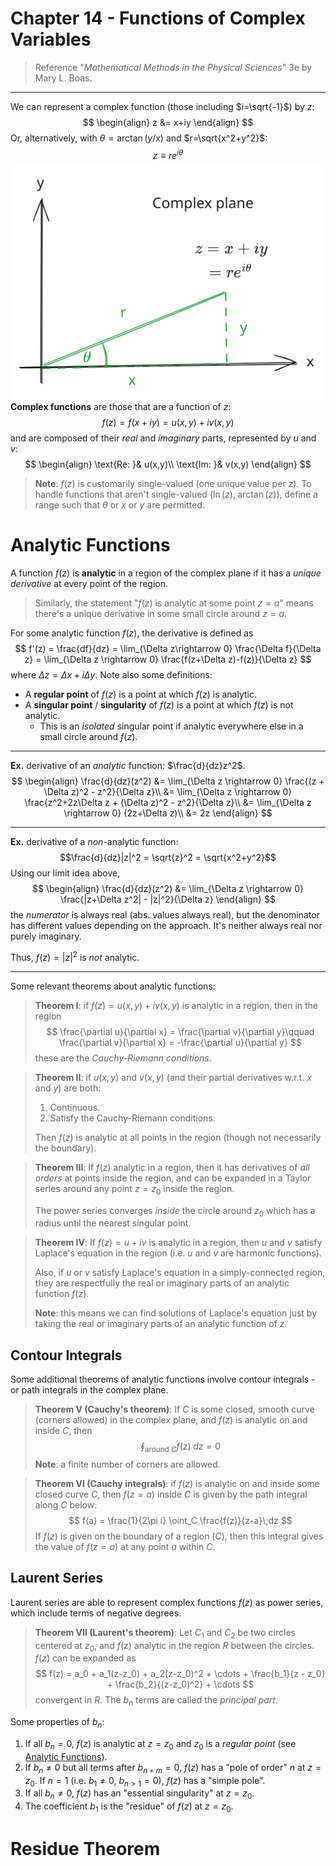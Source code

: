 # Chapter 14 - Functions of Complex Variables

> Reference "*Mathematical Methods in the Physical Sciences*" 3e by Mary L. Boas.

---



We can represent a complex function (those including $i=\sqrt{-1}$) by $z$:
$$
\begin{align}
z &= x+iy
\end{align}
$$
Or, alternatively, with $\theta=\arctan(y/x)$ and $r=\sqrt{x^2+y^2}$:
$$
z \equiv re^{i\theta}
$$
![](images/complex-plane.svg)
**Complex functions** are those that are a function of $z$:
$$
f(z) = f(x+iy) = u(x,y) + iv(x,y)
$$
and are composed of their *real* and *imaginary* parts, represented by $u$ and $v$:
$$
\begin{align}
	\text{Re: }& u(x,y)\\
	\text{Im: }& v(x,y)
\end{align}
$$
> **Note**: $f(z)$ is customarily single-valued (one unique value per $z$). To handle functions that aren't single-valued ($\ln(z),\;\arctan(z)$), define a range such that $\theta$ or $x$ or $y$ are permitted. 

# Analytic Functions

A function $f(z)$ is **analytic** in a region of the complex plane if it has a *unique derivative* at every point of the region. 

> Similarly, the statement "$f(z)$ is analytic at some point $z=a$" means there's a unique derivative in some small circle around $z=a$. 

For some analytic function $f(z)$, the derivative is defined as
$$
f'(z) = \frac{df}{dz} = \lim_{\Delta z\rightarrow 0} \frac{\Delta f}{\Delta z} = \lim_{\Delta z \rightarrow 0} \frac{f(z+\Delta z)-f(z)}{\Delta z}
$$
where $\Delta z = \Delta x + i\Delta y$. Note also some definitions:

- A **regular point** of $f(z)$ is a point at which $f(z)$ is analytic.
- A **singular point** / **singularity** of $f(z)$ is a point at which $f(z)$ is not analytic. 
	- This is an *isolated* singular point if analytic everywhere else in a small circle around $f(z)$. 

---

**Ex.** derivative of an *analytic* function: $\frac{d}{dz}z^2$.
$$
\begin{align}
	\frac{d}{dz}(z^2) &= \lim_{\Delta z \rightarrow 0} \frac{(z + \Delta z)^2 - z^2}{\Delta z}\\
	&= \lim_{\Delta z \rightarrow 0} \frac{z^2+2z\Delta z + (\Delta z)^2 - z^2}{\Delta z}\\
	&= \lim_{\Delta z \rightarrow 0} (2z+\Delta z)\\
	&= 2z
\end{align}
$$

---

**Ex.** derivative of a *non*-analytic function: 
$$\frac{d}{dz}|z|^2 = \sqrt{z}^2 = \sqrt{x^2+y^2}$$
Using our limit idea above,
$$
\begin{align}
	\frac{d}{dz}(z^2) &= \lim_{\Delta z \rightarrow 0} \frac{|z+\Delta z^2| - |z|^2}{\Delta z}
\end{align}
$$
the *numerator* is always real (abs. values always real), but the denominator has different values depending on the approach. It's neither always real nor purely imaginary.

Thus, $f(z) = |z|^2$ is *not* analytic. 

---

Some relevant theorems about analytic functions:

> **Theorem I**: if $f(z)=u(x,y)+iv(x,y)$ is analytic in a region, then in the region
> $$ \frac{\partial u}{\partial x} = \frac{\partial v}{\partial y}\qquad \frac{\partial v}{\partial x} = -\frac{\partial u}{\partial y} $$
> these are the *Cauchy-Riemann conditions*. 

> **Theorem II**: if $u(x,y)$ and $v(x,y)$ (and their partial derivatives w.r.t. $x$ and $y$) are both:
> 1. Continuous.
> 2. Satisfy the Cauchy-Riemann conditions.
> 
> Then $f(z)$ is analytic at all points in the region (though not necessarily the boundary). 

> **Theorem III**: If $f(z)$ analytic in a region, then it has derivatives of *all orders* at points inside the region, and can be expanded in a Taylor series around any point $z=z_0$ inside the region.
>
> The power series converges *inside* the circle around $z_0$ which has a radius until the nearest singular point. 

> **Theorem IV**: If $f(z) = u+iv$ is analytic in a region, then $u$ and $v$ satisfy Laplace's equation in the region (i.e. $u$ and $v$ are harmonic functions).
>
> Also, if $u$ or $v$ satisfy Laplace's equation in a simply-connected region, they are respectfully the real or imaginary parts of an analytic function $f(z)$. 
>
> **Note**: this means we can find solutions of Laplace's equation just by taking the real or imaginary parts of an analytic function of $z$. 

## Contour Integrals

Some additional theorems of analytic functions involve contour integrals - or path integrals in the complex plane. 

> **Theorem V (Cauchy's theorem)**: If $C$ is some closed, smooth curve (corners allowed) in the complex plane, and $f(z)$ is analytic on and inside $C$, then 
> $$ \oint_\text{around $C$} f(z)\;dz = 0$$
> **Note**: a finite number of corners are allowed.

> **Theorem VI (Cauchy integrals)**: if $f(z)$ is analytic on and inside some closed curve $C$, then $f(z=a)$ inside $C$ is given by the path integral along $C$ below:
> $$ f(a) = \frac{1}{2\pi i} \oint_C \frac{f(z)}{z-a}\;dz $$
> If $f(z)$ is given on the boundary of a region ($C$), then this integral gives the value of $f(z=a)$ at any point $a$ within $C$. 

## Laurent Series

Laurent series are able to represent complex functions $f(z)$ as power series, which include terms of negative degrees.

> **Theorem VII (Laurent's theorem)**: Let $C_1$ and $C_2$ be two circles centered at $z_0$, and $f(z)$ analytic in the region $R$ between the circles. $f(z)$ can be expanded as
> $$
 f(z) = a_0 + a_1(z-z_0) + a_2(z-z_0)^2 + \cdots + \frac{b_1}{z - z_0} + \frac{b_2}{(z-z_0)^2} + \cdots
$$
 convergent in $R$. The $b_n$ terms are called the *principal part*. 

Some properties of $b_n$:

1. If all $b_n=0$, $f(z)$ is analytic at $z=z_0$ and $z_0$ is a *regular point* (see [Analytic Functions](chapter14.md#Analytic%20Functions)).
2. If $b_n\neq 0$ but all terms after $b_{n+m}=0$, $f(z)$ has a "pole of order" $n$ at $z=z_0$. If $n=1$ (i.e. $b_1\neq 0$, $b_{n>1}=0$), $f(z)$ has a "simple pole". 
3. If all $b_n\neq 0$, $f(z)$ has an "essential singularity" at $z=z_0$. 
4. The coefficient $b_1$ is the "residue" of $f(z)$ at $z=z_0$. 

# Residue Theorem